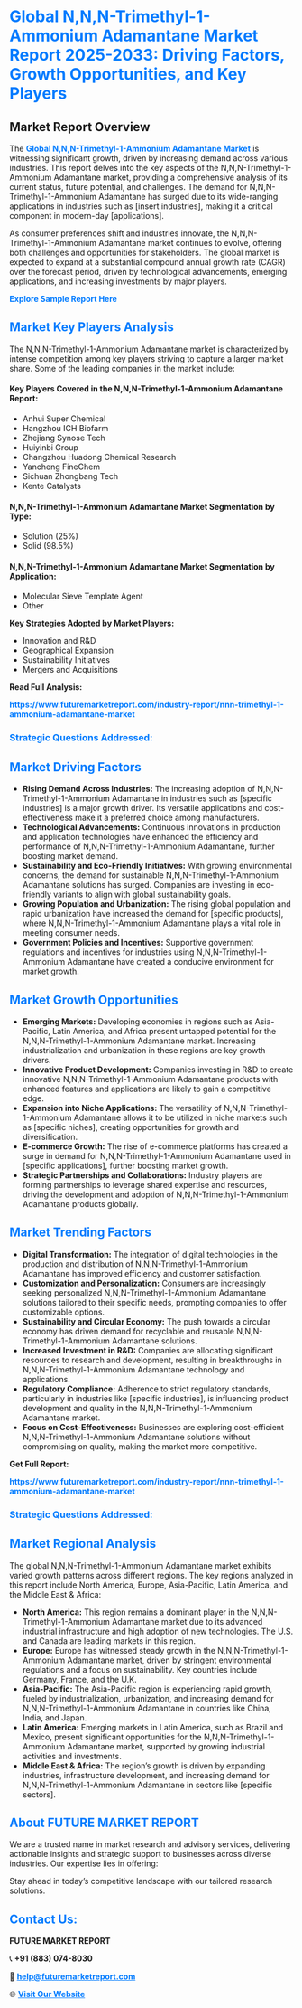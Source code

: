 <h1 style="color: #007BFF;">Global N,N,N-Trimethyl-1-Ammonium Adamantane Market Report 2025-2033: Driving Factors, Growth Opportunities, and Key Players</h1>

<section id="overview">
<h2>Market Report Overview</h2>
<p>The <a href="https://www.futuremarketreport.com/industry-report/nnn-trimethyl-1-ammonium-adamantane-market" style="color: #007BFF; text-decoration: none;"><strong>Global N,N,N-Trimethyl-1-Ammonium Adamantane Market</strong></a> is witnessing significant growth, driven by increasing demand across various industries. This report delves into the key aspects of the N,N,N-Trimethyl-1-Ammonium Adamantane market, providing a comprehensive analysis of its current status, future potential, and challenges. The demand for N,N,N-Trimethyl-1-Ammonium Adamantane has surged due to its wide-ranging applications in industries such as [insert industries], making it a critical component in modern-day [applications].</p>
<p>As consumer preferences shift and industries innovate, the N,N,N-Trimethyl-1-Ammonium Adamantane market continues to evolve, offering both challenges and opportunities for stakeholders. The global market is expected to expand at a substantial compound annual growth rate (CAGR) over the forecast period, driven by technological advancements, emerging applications, and increasing investments by major players.</p>
</section>

<section id="overview">
<p><a href="https://www.futuremarketreport.com/request-sample/reportId=42099" style="color: #007BFF; text-decoration: none;"><strong>Explore Sample Report Here</strong></a></p>
</section>

<section id="key-players">
<h2 style="color: #007BFF;">Market Key Players Analysis</h2>
<p>The N,N,N-Trimethyl-1-Ammonium Adamantane market is characterized by intense competition among key players striving to capture a larger market share. Some of the leading companies in the market include:</p>
<h4>Key Players Covered in the N,N,N-Trimethyl-1-Ammonium Adamantane Report:</h4>
<ul><li>Anhui Super Chemical</li><li>Hangzhou ICH Biofarm</li><li>Zhejiang Synose Tech</li><li>Huiyinbi Group</li><li>Changzhou Huadong Chemical Research</li><li>Yancheng FineChem</li><li>Sichuan Zhongbang Tech</li><li>Kente Catalysts</li></ul>
<h4>N,N,N-Trimethyl-1-Ammonium Adamantane Market Segmentation by Type:</h4>
<ul><li>Solution (25%)</li><li>Solid (98.5%)</li></ul>

<h4>N,N,N-Trimethyl-1-Ammonium Adamantane Market Segmentation by Application:</h4>
<ul><li>Molecular Sieve Template Agent</li><li>Other</li></ul>
<p><strong>Key Strategies Adopted by Market Players:</strong></p>
<ul>
<li>Innovation and R&D</li>
<li>Geographical Expansion</li>
<li>Sustainability Initiatives</li>
<li>Mergers and Acquisitions</li>
</ul>
</section>

<section>
<p><strong>Read Full Analysis: </strong></p><a href="https://www.futuremarketreport.com/industry-report/nnn-trimethyl-1-ammonium-adamantane-market" style="color: #007BFF; text-decoration: none;"><strong>https://www.futuremarketreport.com/industry-report/nnn-trimethyl-1-ammonium-adamantane-market</strong></a>
<h3 style="color: #007BFF;">Strategic Questions Addressed:</h3>
</section>

<section id="driving-factors">
<h2 style="color: #007BFF;">Market Driving Factors</h2>
<ul>
<li><strong>Rising Demand Across Industries:</strong> The increasing adoption of N,N,N-Trimethyl-1-Ammonium Adamantane in industries such as [specific industries] is a major growth driver. Its versatile applications and cost-effectiveness make it a preferred choice among manufacturers.</li>
<li><strong>Technological Advancements:</strong> Continuous innovations in production and application technologies have enhanced the efficiency and performance of N,N,N-Trimethyl-1-Ammonium Adamantane, further boosting market demand.</li>
<li><strong>Sustainability and Eco-Friendly Initiatives:</strong> With growing environmental concerns, the demand for sustainable N,N,N-Trimethyl-1-Ammonium Adamantane solutions has surged. Companies are investing in eco-friendly variants to align with global sustainability goals.</li>
<li><strong>Growing Population and Urbanization:</strong> The rising global population and rapid urbanization have increased the demand for [specific products], where N,N,N-Trimethyl-1-Ammonium Adamantane plays a vital role in meeting consumer needs.</li>
<li><strong>Government Policies and Incentives:</strong> Supportive government regulations and incentives for industries using N,N,N-Trimethyl-1-Ammonium Adamantane have created a conducive environment for market growth.</li>
</ul>
</section>

<section id="growth-opportunities">
<h2 style="color: #007BFF;">Market Growth Opportunities</h2>
<ul>
<li><strong>Emerging Markets:</strong> Developing economies in regions such as Asia-Pacific, Latin America, and Africa present untapped potential for the N,N,N-Trimethyl-1-Ammonium Adamantane market. Increasing industrialization and urbanization in these regions are key growth drivers.</li>
<li><strong>Innovative Product Development:</strong> Companies investing in R&D to create innovative N,N,N-Trimethyl-1-Ammonium Adamantane products with enhanced features and applications are likely to gain a competitive edge.</li>
<li><strong>Expansion into Niche Applications:</strong> The versatility of N,N,N-Trimethyl-1-Ammonium Adamantane allows it to be utilized in niche markets such as [specific niches], creating opportunities for growth and diversification.</li>
<li><strong>E-commerce Growth:</strong> The rise of e-commerce platforms has created a surge in demand for N,N,N-Trimethyl-1-Ammonium Adamantane used in [specific applications], further boosting market growth.</li>
<li><strong>Strategic Partnerships and Collaborations:</strong> Industry players are forming partnerships to leverage shared expertise and resources, driving the development and adoption of N,N,N-Trimethyl-1-Ammonium Adamantane products globally.</li>
</ul>
</section>

<section id="trending-factors">
<h2 style="color: #007BFF;">Market Trending Factors</h2>
<ul>
<li><strong>Digital Transformation:</strong> The integration of digital technologies in the production and distribution of N,N,N-Trimethyl-1-Ammonium Adamantane has improved efficiency and customer satisfaction.</li>
<li><strong>Customization and Personalization:</strong> Consumers are increasingly seeking personalized N,N,N-Trimethyl-1-Ammonium Adamantane solutions tailored to their specific needs, prompting companies to offer customizable options.</li>
<li><strong>Sustainability and Circular Economy:</strong> The push towards a circular economy has driven demand for recyclable and reusable N,N,N-Trimethyl-1-Ammonium Adamantane solutions.</li>
<li><strong>Increased Investment in R&D:</strong> Companies are allocating significant resources to research and development, resulting in breakthroughs in N,N,N-Trimethyl-1-Ammonium Adamantane technology and applications.</li>
<li><strong>Regulatory Compliance:</strong> Adherence to strict regulatory standards, particularly in industries like [specific industries], is influencing product development and quality in the N,N,N-Trimethyl-1-Ammonium Adamantane market.</li>
<li><strong>Focus on Cost-Effectiveness:</strong> Businesses are exploring cost-efficient N,N,N-Trimethyl-1-Ammonium Adamantane solutions without compromising on quality, making the market more competitive.</li>
</ul>
</section>

<section>
<p><strong>Get Full Report: </strong></p><a href="https://www.futuremarketreport.com/industry-report/nnn-trimethyl-1-ammonium-adamantane-market" style="color: #007BFF; text-decoration: none;"><strong>https://www.futuremarketreport.com/industry-report/nnn-trimethyl-1-ammonium-adamantane-market</strong></a>
<h3 style="color: #007BFF;">Strategic Questions Addressed:</h3>
</section>


<section id="regional-analysis">
<h2 style="color: #007BFF;">Market Regional Analysis</h2>
<p>The global N,N,N-Trimethyl-1-Ammonium Adamantane market exhibits varied growth patterns across different regions. The key regions analyzed in this report include North America, Europe, Asia-Pacific, Latin America, and the Middle East & Africa:</p>
<ul>
<li><strong>North America:</strong> This region remains a dominant player in the N,N,N-Trimethyl-1-Ammonium Adamantane market due to its advanced industrial infrastructure and high adoption of new technologies. The U.S. and Canada are leading markets in this region.</li>
<li><strong>Europe:</strong> Europe has witnessed steady growth in the N,N,N-Trimethyl-1-Ammonium Adamantane market, driven by stringent environmental regulations and a focus on sustainability. Key countries include Germany, France, and the U.K.</li>
<li><strong>Asia-Pacific:</strong> The Asia-Pacific region is experiencing rapid growth, fueled by industrialization, urbanization, and increasing demand for N,N,N-Trimethyl-1-Ammonium Adamantane in countries like China, India, and Japan.</li>
<li><strong>Latin America:</strong> Emerging markets in Latin America, such as Brazil and Mexico, present significant opportunities for the N,N,N-Trimethyl-1-Ammonium Adamantane market, supported by growing industrial activities and investments.</li>
<li><strong>Middle East & Africa:</strong> The region’s growth is driven by expanding industries, infrastructure development, and increasing demand for N,N,N-Trimethyl-1-Ammonium Adamantane in sectors like [specific sectors].</li>
</ul>
</section>

<footer>
<h2 style="color: #007BFF;">About FUTURE MARKET REPORT</h2>
<p>We are a trusted name in market research and advisory services, delivering actionable insights and strategic support to businesses across diverse industries. Our expertise lies in offering:</p>

<p>Stay ahead in today’s competitive landscape with our tailored research solutions.</p>

<h2 style="color: #007BFF;">Contact Us:</h2>
<p><strong>FUTURE MARKET REPORT</strong></p>
<p>📞 <strong>+91 (883) 074-8030</strong></p>
<p>📧 <strong><a href="mailto:help@futuremarketreport.com" style="color: #007BFF;">help@futuremarketreport.com</a></strong></p>
<p>🌐 <strong><a href="https://www.futuremarketreport.com/" style="color: #007BFF;">Visit Our Website</a></strong></p>
</footer>